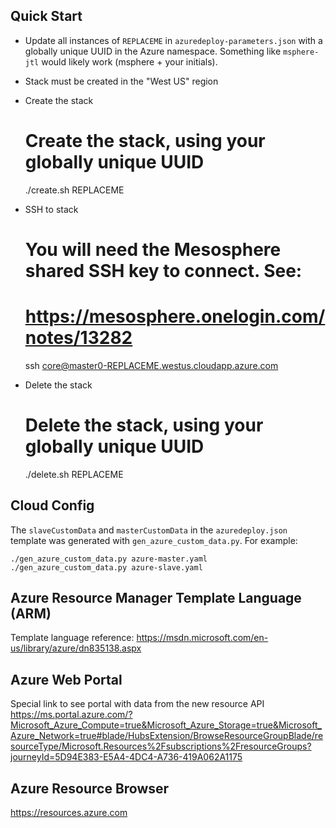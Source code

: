 ## Quick Start

- Update all instances of `REPLACEME` in `azuredeploy-parameters.json` with a
  globally unique UUID in the Azure namespace. Something like `msphere-jtl`
  would likely work (msphere + your initials).

- Stack must be created in the "West US" region

- Create the stack

    # Create the stack, using your globally unique UUID
    ./create.sh REPLACEME

- SSH to stack

    # You will need the Mesosphere shared SSH key to connect. See:
    # https://mesosphere.onelogin.com/notes/13282
    ssh core@master0-REPLACEME.westus.cloudapp.azure.com

- Delete the stack

    # Delete the stack, using your globally unique UUID
    ./delete.sh REPLACEME

## Cloud Config

The `slaveCustomData` and `masterCustomData` in the `azuredeploy.json` template
was generated with `gen_azure_custom_data.py`. For example:

    ./gen_azure_custom_data.py azure-master.yaml
    ./gen_azure_custom_data.py azure-slave.yaml

## Azure Resource Manager Template Language (ARM)

Template language reference:
https://msdn.microsoft.com/en-us/library/azure/dn835138.aspx

## Azure Web Portal

Special link to see portal with data from the new resource API
https://ms.portal.azure.com/?Microsoft_Azure_Compute=true&Microsoft_Azure_Storage=true&Microsoft_Azure_Network=true#blade/HubsExtension/BrowseResourceGroupBlade/resourceType/Microsoft.Resources%2Fsubscriptions%2FresourceGroups?journeyId=5D94E383-E5A4-4DC4-A736-419A062A1175

## Azure Resource Browser

https://resources.azure.com
